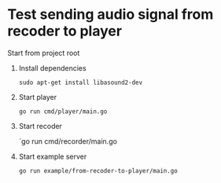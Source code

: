 # Test sending audio signal from recoder to player 

Start from project root

1. Install dependencies
   
   `sudo apt-get install libasound2-dev`

2. Start player
   
   `go run cmd/player/main.go`

4. Start recoder
   
   `go run cmd/recorder/main.go

5. Start example server

   `go run example/from-recoder-to-player/main.go`